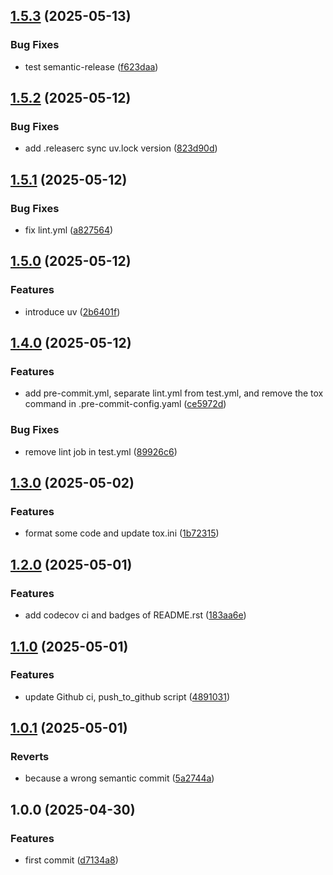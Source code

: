 ## [1.5.3](https://github.com/sleeping-in-bed/pypjt/compare/v1.5.2...v1.5.3) (2025-05-13)

### Bug Fixes

* test semantic-release ([f623daa](https://github.com/sleeping-in-bed/pypjt/commit/f623daa24bc37da9df91a518ececdc47db7521ed))

## [1.5.2](https://github.com/sleeping-in-bed/pypjt/compare/v1.5.1...v1.5.2) (2025-05-12)

### Bug Fixes

* add .releaserc sync uv.lock version ([823d90d](https://github.com/sleeping-in-bed/pypjt/commit/823d90d511f93974fbbc8694043dd7c078ebcba9))

## [1.5.1](https://github.com/sleeping-in-bed/pypjt/compare/v1.5.0...v1.5.1) (2025-05-12)

### Bug Fixes

* fix lint.yml ([a827564](https://github.com/sleeping-in-bed/pypjt/commit/a82756402eb3cb931ff61a476fcb1a944b54985b))

## [1.5.0](https://github.com/sleeping-in-bed/pypjt/compare/v1.4.0...v1.5.0) (2025-05-12)

### Features

* introduce uv ([2b6401f](https://github.com/sleeping-in-bed/pypjt/commit/2b6401fcc03c390b05e4d16c226c163323268388))

## [1.4.0](https://github.com/sleeping-in-bed/pypjt/compare/v1.3.0...v1.4.0) (2025-05-12)

### Features

* add pre-commit.yml, separate lint.yml from test.yml, and remove the tox command in .pre-commit-config.yaml ([ce5972d](https://github.com/sleeping-in-bed/pypjt/commit/ce5972d6f3400159ccdb6346be2c7838a38a1cf4))

### Bug Fixes

* remove lint job in test.yml ([89926c6](https://github.com/sleeping-in-bed/pypjt/commit/89926c68b3b1a13deb4a84e63afb319dd1095e54))

## [1.3.0](https://github.com/sleeping-in-bed/pypjt/compare/v1.2.0...v1.3.0) (2025-05-02)

### Features

* format some code and update tox.ini ([1b72315](https://github.com/sleeping-in-bed/pypjt/commit/1b72315c05e0103eade3ac68f4e2c9e36287225b))

## [1.2.0](https://github.com/sleeping-in-bed/pypjt/compare/v1.1.0...v1.2.0) (2025-05-01)

### Features

* add codecov ci and badges of README.rst ([183aa6e](https://github.com/sleeping-in-bed/pypjt/commit/183aa6ea0423ad0270258c7d4ce4f7016bc8d439))

## [1.1.0](https://github.com/sleeping-in-bed/pypjt/compare/v1.0.1...v1.1.0) (2025-05-01)

### Features

* update Github ci, push_to_github script ([4891031](https://github.com/sleeping-in-bed/pypjt/commit/48910315a3b950775ddaeb5f81530a8c4b004416))

## [1.0.1](https://github.com/sleeping-in-bed/pypjt/compare/v1.0.0...v1.0.1) (2025-05-01)

### Reverts

* because a wrong semantic commit ([5a2744a](https://github.com/sleeping-in-bed/pypjt/commit/5a2744ab6c8fd2a4f102f105501091f56e0ad158))

## 1.0.0 (2025-04-30)

### Features

* first commit ([d7134a8](https://github.com/sleeping-in-bed/pypjt/commit/d7134a8ca84084553413542e4c1af0d224368b88))
